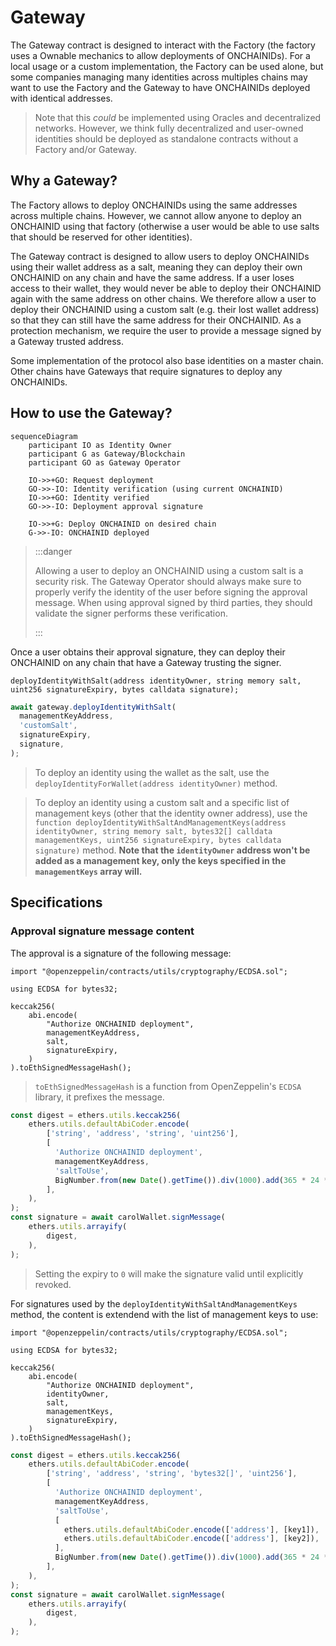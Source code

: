 # Gateway

The Gateway contract is designed to interact with the Factory (the factory uses a Ownable mechanics to allow deployments
of ONCHAINIDs). For a local usage or a custom implementation, the Factory can be used alone, but some companies
managing many identities across multiples chains may want to use the Factory and the Gateway to have ONCHAINIDs
deployed with identical addresses.

> Note that this *could* be implemented using Oracles and decentralized networks.
However, we think fully decentralized and user-owned identities should be deployed as standalone contracts without a
Factory and/or Gateway.

## Why a Gateway?

The Factory allows to deploy ONCHAINIDs using the same addresses across multiple chains. However, we cannot allow
anyone to deploy an ONCHAINID using that factory (otherwise a user would be able to use salts that should be reserved
for other identities).

The Gateway contract is designed to allow users to deploy ONCHAINIDs using their wallet address as a salt, meaning they
can deploy their own ONCHAINID on any chain and have the same address. If a user loses access to their wallet, they
would never be able to deploy their ONCHAINID again with the same address on other chains. We therefore allow a user to
deploy their ONCHAINID using a custom salt (e.g. their lost wallet address) so that they can still have the same address
for their ONCHAINID. As a protection mechanism, we require the user to provide a message signed by a Gateway trusted
address.

Some implementation of the protocol also base identities on a master chain. Other chains have Gateways that require
signatures to deploy any ONCHAINIDs. 

## How to use the Gateway?

```mermaid
sequenceDiagram
    participant IO as Identity Owner
    participant G as Gateway/Blockchain
    participant GO as Gateway Operator
    
    IO->>+GO: Request deployment
    GO->>-IO: Identity verification (using current ONCHAINID)
    IO->>+GO: Identity verified
    GO->>-IO: Deployment approval signature
    
    IO->>+G: Deploy ONCHAINID on desired chain
    G->>-IO: ONCHAINID deployed
```

> :::danger
> 
> Allowing a user to deploy an ONCHAINID using a custom salt is a security risk. The Gateway Operator should always make
> sure to properly verify the identity of the user before signing the approval message. When using approval signed by
> third parties, they should validate the signer performs these verification.
>
> :::


Once a user obtains their approval signature, they can deploy their ONCHAINID on any chain that have a Gateway trusting
the signer.

```solidity
deployIdentityWithSalt(address identityOwner, string memory salt, uint256 signatureExpiry, bytes calldata signature);
```

```javascript
await gateway.deployIdentityWithSalt(
  managementKeyAddress,
  'customSalt',
  signatureExpiry,
  signature,
);
```

> To deploy an identity using the wallet as the salt, use the `deployIdentityForWallet(address identityOwner)` method.

> To deploy an identity using a custom salt and a specific list of management keys (other that the identity owner
> address), use the `function deployIdentityWithSaltAndManagementKeys(address identityOwner, string memory salt,
> bytes32[] calldata managementKeys, uint256 signatureExpiry, bytes calldata signature)` method.
> **Note that the `identityOwner` address won't be added as a management key, only the keys specified in the
> `managementKeys` array will.**

## Specifications

### Approval signature message content

The approval is a signature of the following message:

```solidity
import "@openzeppelin/contracts/utils/cryptography/ECDSA.sol";

using ECDSA for bytes32;

keccak256(
    abi.encode(
        "Authorize ONCHAINID deployment",
        managementKeyAddress,
        salt,
        signatureExpiry,
    )
).toEthSignedMessageHash();
```

> `toEthSignedMessageHash` is a function from OpenZeppelin's `ECDSA` library, it prefixes the message.

```javascript
const digest = ethers.utils.keccak256(
    ethers.utils.defaultAbiCoder.encode(
        ['string', 'address', 'string', 'uint256'],
        [
          'Authorize ONCHAINID deployment',
          managementKeyAddress,
          'saltToUse',
          BigNumber.from(new Date().getTime()).div(1000).add(365 * 24 * 60 * 60), // expiry solidity timestamp (in seconds)
        ],
    ),
);
const signature = await carolWallet.signMessage(
    ethers.utils.arrayify(
        digest,
    ),
);
```

> Setting the expiry to `0` will make the signature valid until explicitly revoked.

For signatures used by the `deployIdentityWithSaltAndManagementKeys` method, the content is extendend with the list of
management keys to use:

```solidity
import "@openzeppelin/contracts/utils/cryptography/ECDSA.sol";

using ECDSA for bytes32;

keccak256(
    abi.encode(
        "Authorize ONCHAINID deployment",
        identityOwner,
        salt,
        managementKeys,
        signatureExpiry,
    )
).toEthSignedMessageHash();
```

```javascript
const digest = ethers.utils.keccak256(
    ethers.utils.defaultAbiCoder.encode(
        ['string', 'address', 'string', 'bytes32[]', 'uint256'],
        [
          'Authorize ONCHAINID deployment',
          managementKeyAddress,
          'saltToUse',
          [
            ethers.utils.defaultAbiCoder.encode(['address'], [key1]),
            ethers.utils.defaultAbiCoder.encode(['address'], [key2]),
          ],
          BigNumber.from(new Date().getTime()).div(1000).add(365 * 24 * 60 * 60), // expiry solidity timestamp (in seconds)
        ],
    ),
);
const signature = await carolWallet.signMessage(
    ethers.utils.arrayify(
        digest,
    ),
);
```
